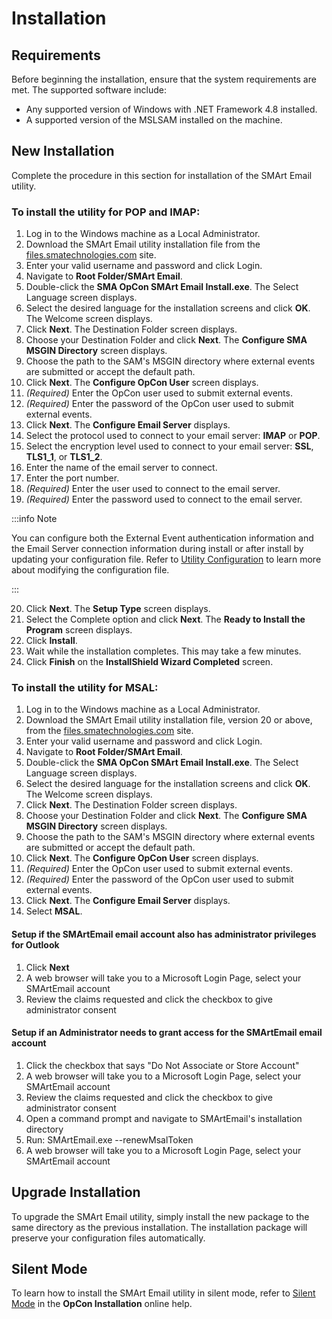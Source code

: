 # Installation

## Requirements

Before beginning the installation, ensure that the system requirements are met. The supported software include:

* Any supported version of Windows with .NET Framework 4.8 installed.
* A supported version of the MSLSAM installed on the machine.

## New Installation

Complete the procedure in this section for installation of the SMArt Email utility.

### To install the utility for **POP** and **IMAP**:

1. Log in to the Windows machine as a Local Administrator.
2. Download the SMArt Email utility installation file from the [files.smatechnologies.com](https://files.smatechnologies.com/)  site.
3. Enter your valid username and password and click Login.
4. Navigate to **Root Folder/SMArt Email**.
5. Double-click the **SMA OpCon SMArt Email Install.exe**. The Select Language screen displays.
6. Select the desired language for the installation screens and click **OK**. The Welcome screen displays.
7. Click **Next**. The Destination Folder screen displays.
8. Choose your Destination Folder and click **Next**. The **Configure SMA MSGIN Directory** screen displays.
9. Choose the path to the SAM's MSGIN directory where external events are submitted or accept the default path.
10. Click **Next**. The **Configure OpCon User** screen displays.
11. *(Required)* Enter the OpCon user used to submit external events.
12. *(Required)* Enter the password of the OpCon user used to submit external events.
13. Click **Next**. The **Configure Email Server** displays.
14. Select the protocol used to connect to your email server: **IMAP** or **POP**.
15. Select the encryption level used to connect to your email server: **SSL**, **TLS1_1**, or **TLS1_2**.
16. Enter the name of the email server to connect.
17. Enter the port number.
18. *(Required)* Enter the user used to connect to the email server.
19. *(Required)* Enter the password used to connect to the email server.

:::info Note 

You can configure both the External Event authentication information and the Email Server connection information during install or after install by updating your configuration file. Refer to [Utility Configuration](./configuration) to learn more about modifying the configuration file.

:::

20. Click **Next**. The **Setup Type** screen displays.
21. Select the Complete option and click **Next**. The **Ready to Install the Program** screen displays.
22. Click **Install**.
23. Wait while the installation completes. This may take a few minutes.
24. Click **Finish** on the **InstallShield Wizard Completed** screen.


### To install the utility for **MSAL**:

1. Log in to the Windows machine as a Local Administrator.
2. Download the SMArt Email utility installation file, version 20 or above, from the [files.smatechnologies.com](https://files.smatechnologies.com/)  site.
3. Enter your valid username and password and click Login.
4. Navigate to **Root Folder/SMArt Email**.
5. Double-click the **SMA OpCon SMArt Email Install.exe**. The Select Language screen displays.
6. Select the desired language for the installation screens and click **OK**. The Welcome screen displays.
7. Click **Next**. The Destination Folder screen displays.
8. Choose your Destination Folder and click **Next**. The **Configure SMA MSGIN Directory** screen displays.
9. Choose the path to the SAM's MSGIN directory where external events are submitted or accept the default path.
10. Click **Next**. The **Configure OpCon User** screen displays.
11. *(Required)* Enter the OpCon user used to submit external events.
12. *(Required)* Enter the password of the OpCon user used to submit external events.
13. Click **Next**. The **Configure Email Server** displays.
14. Select **MSAL**.

#### Setup if the SMArtEmail email account also has administrator privileges for Outlook
1. Click **Next**
2. A web browser will take you to a Microsoft Login Page, select your SMArtEmail account
3. Review the claims requested and click the checkbox to give administrator consent 

#### Setup if an Administrator needs to grant access for the SMArtEmail email account
1. Click the checkbox that says "Do Not Associate or Store Account"
2. A web browser will take you to a Microsoft Login Page, select your SMArtEmail account
3. Review the claims requested and click the checkbox to give administrator consent 
4. Open a command prompt and navigate to SMArtEmail's installation directory
5. Run: SMArtEmail.exe --renewMsalToken
6. A web browser will take you to a Microsoft Login Page, select your SMArtEmail account


## Upgrade Installation
To upgrade the SMArt Email utility, simply install the new package to the same directory as the previous installation. The installation package will preserve your configuration files automatically.

## Silent Mode

To learn how to install the SMArt Email utility in silent mode, refer to [Silent Mode](https://help.smatechnologies.com/opcon/core/installation/components#silent-mode) in the **OpCon Installation** online help.
